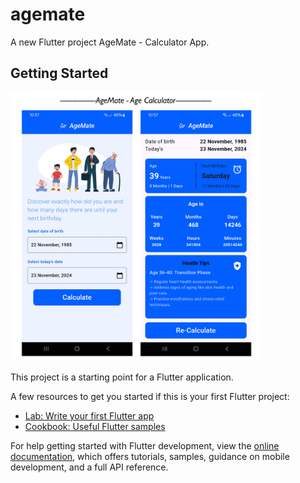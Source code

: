 # agemate

A new Flutter project AgeMate - Calculator App.

## Getting Started

<img src="https://github.com/F-Reza/AgeMate_Flutter/blob/main/Untitled-1.png" width="80%"> 

This project is a starting point for a Flutter application.

A few resources to get you started if this is your first Flutter project:

- [Lab: Write your first Flutter app](https://docs.flutter.dev/get-started/codelab)
- [Cookbook: Useful Flutter samples](https://docs.flutter.dev/cookbook)

For help getting started with Flutter development, view the
[online documentation](https://docs.flutter.dev/), which offers tutorials,
samples, guidance on mobile development, and a full API reference.
